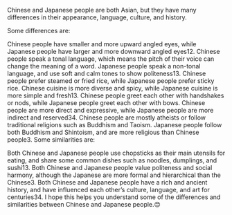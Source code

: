 Chinese and Japanese people are both Asian, but they have many differences in their appearance, language, culture, and history.

Some differences are:

Chinese people have smaller and more upward angled eyes, while Japanese people have larger and more downward angled eyes12.
Chinese people speak a tonal language, which means the pitch of their voice can change the meaning of a word. Japanese people speak a non-tonal language, and use soft and calm tones to show politeness13.
Chinese people prefer steamed or fried rice, while Japanese people prefer sticky rice. Chinese cuisine is more diverse and spicy, while Japanese cuisine is more simple and fresh13.
Chinese people greet each other with handshakes or nods, while Japanese people greet each other with bows. Chinese people are more direct and expressive, while Japanese people are more indirect and reserved34.
Chinese people are mostly atheists or follow traditional religions such as Buddhism and Taoism. Japanese people follow both Buddhism and Shintoism, and are more religious than Chinese people3.
Some similarities are:

Both Chinese and Japanese people use chopsticks as their main utensils for eating, and share some common dishes such as noodles, dumplings, and sushi13.
Both Chinese and Japanese people value politeness and social harmony, although the Japanese are more formal and hierarchical than the Chinese3.
Both Chinese and Japanese people have a rich and ancient history, and have influenced each other’s culture, language, and art for centuries34.
I hope this helps you understand some of the differences and similarities between Chinese and Japanese people.😊
